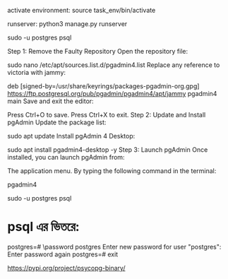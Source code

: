 activate environment:
source task_env/bin/activate

runserver: python3 manage.py runserver

sudo -u postgres psql

Step 1: Remove the Faulty Repository
Open the repository file:


sudo nano /etc/apt/sources.list.d/pgadmin4.list
Replace any reference to victoria with jammy:

deb [signed-by=/usr/share/keyrings/packages-pgadmin-org.gpg] https://ftp.postgresql.org/pub/pgadmin/pgadmin4/apt/jammy pgadmin4 main
Save and exit the editor:

Press Ctrl+O to save.
Press Ctrl+X to exit.
Step 2: Update and Install pgAdmin
Update the package list:

sudo apt update
Install pgAdmin 4 Desktop:

sudo apt install pgadmin4-desktop -y
Step 3: Launch pgAdmin
Once installed, you can launch pgAdmin from:

The application menu.
By typing the following command in the terminal:

pgadmin4


sudo -u postgres psql

# psql এর ভিতরে:
postgres=# \password postgres
Enter new password for user "postgres":
Enter password again
postgres=# exit


https://pypi.org/project/psycopg-binary/